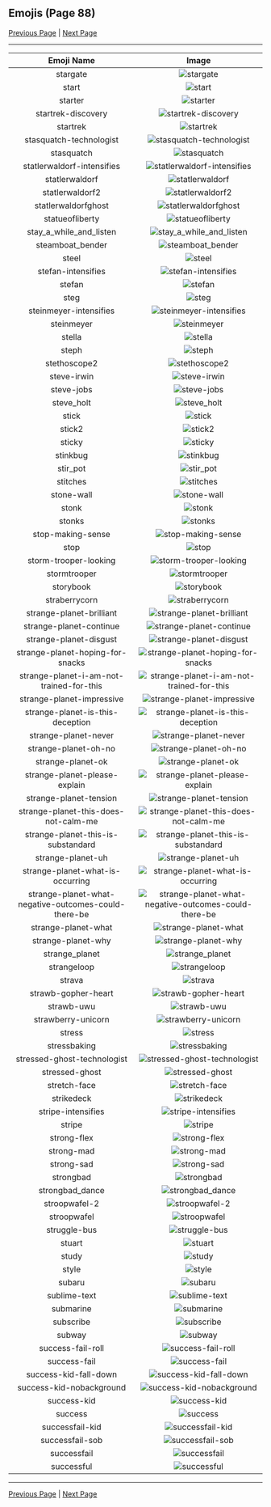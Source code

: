 
## Emojis (Page 88)

[Previous Page](/docs/hashicorp/page-s-0087.md)
  | [Next Page](/docs/hashicorp/page-s-0089.md)

<hr />

|Emoji Name|Image|
| :-: | :-: |
|stargate| ![stargate](/emojis/hashicorp/stargate.jpg)|
|start| ![start](/emojis/hashicorp/start.jpg)|
|starter| ![starter](/emojis/hashicorp/starter.png)|
|startrek-discovery| ![startrek-discovery](/emojis/hashicorp/startrek-discovery.png)|
|startrek| ![startrek](/emojis/hashicorp/startrek.png)|
|stasquatch-technologist| ![stasquatch-technologist](/emojis/hashicorp/stasquatch-technologist.png)|
|stasquatch| ![stasquatch](/emojis/hashicorp/stasquatch.png)|
|statlerwaldorf-intensifies| ![statlerwaldorf-intensifies](/emojis/hashicorp/statlerwaldorf-intensifies.gif)|
|statlerwaldorf| ![statlerwaldorf](/emojis/hashicorp/statlerwaldorf.png)|
|statlerwaldorf2| ![statlerwaldorf2](/emojis/hashicorp/statlerwaldorf2.png)|
|statlerwaldorfghost| ![statlerwaldorfghost](/emojis/hashicorp/statlerwaldorfghost.gif)|
|statueofliberty| ![statueofliberty](/emojis/hashicorp/statueofliberty.png)|
|stay_a_while_and_listen| ![stay_a_while_and_listen](/emojis/hashicorp/stay_a_while_and_listen.gif)|
|steamboat_bender| ![steamboat_bender](/emojis/hashicorp/steamboat_bender.png)|
|steel| ![steel](/emojis/hashicorp/steel.png)|
|stefan-intensifies| ![stefan-intensifies](/emojis/hashicorp/stefan-intensifies.gif)|
|stefan| ![stefan](/emojis/hashicorp/stefan.png)|
|steg| ![steg](/emojis/hashicorp/steg.png)|
|steinmeyer-intensifies| ![steinmeyer-intensifies](/emojis/hashicorp/steinmeyer-intensifies.gif)|
|steinmeyer| ![steinmeyer](/emojis/hashicorp/steinmeyer.png)|
|stella| ![stella](/emojis/hashicorp/stella.gif)|
|steph| ![steph](/emojis/hashicorp/steph.jpg)|
|stethoscope2| ![stethoscope2](/emojis/hashicorp/stethoscope2.jpg)|
|steve-irwin| ![steve-irwin](/emojis/hashicorp/steve-irwin.png)|
|steve-jobs| ![steve-jobs](/emojis/hashicorp/steve-jobs.jpg)|
|steve_holt| ![steve_holt](/emojis/hashicorp/steve_holt.png)|
|stick| ![stick](/emojis/hashicorp/stick.png)|
|stick2| ![stick2](/emojis/hashicorp/stick2.png)|
|sticky| ![sticky](/emojis/hashicorp/sticky.jpg)|
|stinkbug| ![stinkbug](/emojis/hashicorp/stinkbug.jpg)|
|stir_pot| ![stir_pot](/emojis/hashicorp/stir_pot.gif)|
|stitches| ![stitches](/emojis/hashicorp/stitches.png)|
|stone-wall| ![stone-wall](/emojis/hashicorp/stone-wall.png)|
|stonk| ![stonk](/emojis/hashicorp/stonk.gif)|
|stonks| ![stonks](/emojis/hashicorp/stonks.png)|
|stop-making-sense| ![stop-making-sense](/emojis/hashicorp/stop-making-sense.png)|
|stop| ![stop](/emojis/hashicorp/stop.png)|
|storm-trooper-looking| ![storm-trooper-looking](/emojis/hashicorp/storm-trooper-looking.gif)|
|stormtrooper| ![stormtrooper](/emojis/hashicorp/stormtrooper.png)|
|storybook| ![storybook](/emojis/hashicorp/storybook.png)|
|straberrycorn| ![straberrycorn](/emojis/hashicorp/straberrycorn.png)|
|strange-planet-brilliant| ![strange-planet-brilliant](/emojis/hashicorp/strange-planet-brilliant.png)|
|strange-planet-continue| ![strange-planet-continue](/emojis/hashicorp/strange-planet-continue.png)|
|strange-planet-disgust| ![strange-planet-disgust](/emojis/hashicorp/strange-planet-disgust.png)|
|strange-planet-hoping-for-snacks| ![strange-planet-hoping-for-snacks](/emojis/hashicorp/strange-planet-hoping-for-snacks.png)|
|strange-planet-i-am-not-trained-for-this| ![strange-planet-i-am-not-trained-for-this](/emojis/hashicorp/strange-planet-i-am-not-trained-for-this.png)|
|strange-planet-impressive| ![strange-planet-impressive](/emojis/hashicorp/strange-planet-impressive.png)|
|strange-planet-is-this-deception| ![strange-planet-is-this-deception](/emojis/hashicorp/strange-planet-is-this-deception.png)|
|strange-planet-never| ![strange-planet-never](/emojis/hashicorp/strange-planet-never.png)|
|strange-planet-oh-no| ![strange-planet-oh-no](/emojis/hashicorp/strange-planet-oh-no.png)|
|strange-planet-ok| ![strange-planet-ok](/emojis/hashicorp/strange-planet-ok.png)|
|strange-planet-please-explain| ![strange-planet-please-explain](/emojis/hashicorp/strange-planet-please-explain.png)|
|strange-planet-tension| ![strange-planet-tension](/emojis/hashicorp/strange-planet-tension.png)|
|strange-planet-this-does-not-calm-me| ![strange-planet-this-does-not-calm-me](/emojis/hashicorp/strange-planet-this-does-not-calm-me.png)|
|strange-planet-this-is-substandard| ![strange-planet-this-is-substandard](/emojis/hashicorp/strange-planet-this-is-substandard.png)|
|strange-planet-uh| ![strange-planet-uh](/emojis/hashicorp/strange-planet-uh.png)|
|strange-planet-what-is-occurring| ![strange-planet-what-is-occurring](/emojis/hashicorp/strange-planet-what-is-occurring.png)|
|strange-planet-what-negative-outcomes-could-there-be| ![strange-planet-what-negative-outcomes-could-there-be](/emojis/hashicorp/strange-planet-what-negative-outcomes-could-there-be.png)|
|strange-planet-what| ![strange-planet-what](/emojis/hashicorp/strange-planet-what.png)|
|strange-planet-why| ![strange-planet-why](/emojis/hashicorp/strange-planet-why.png)|
|strange_planet| ![strange_planet](/emojis/hashicorp/strange_planet.png)|
|strangeloop| ![strangeloop](/emojis/hashicorp/strangeloop.jpg)|
|strava| ![strava](/emojis/hashicorp/strava.jpg)|
|strawb-gopher-heart| ![strawb-gopher-heart](/emojis/hashicorp/strawb-gopher-heart.png)|
|strawb-uwu| ![strawb-uwu](/emojis/hashicorp/strawb-uwu.png)|
|strawberry-unicorn| ![strawberry-unicorn](/emojis/hashicorp/strawberry-unicorn.png)|
|stress| ![stress](/emojis/hashicorp/stress.png)|
|stressbaking| ![stressbaking](/emojis/hashicorp/stressbaking.png)|
|stressed-ghost-technologist| ![stressed-ghost-technologist](/emojis/hashicorp/stressed-ghost-technologist.png)|
|stressed-ghost| ![stressed-ghost](/emojis/hashicorp/stressed-ghost.png)|
|stretch-face| ![stretch-face](/emojis/hashicorp/stretch-face.png)|
|strikedeck| ![strikedeck](/emojis/hashicorp/strikedeck.png)|
|stripe-intensifies| ![stripe-intensifies](/emojis/hashicorp/stripe-intensifies.gif)|
|stripe| ![stripe](/emojis/hashicorp/stripe.png)|
|strong-flex| ![strong-flex](/emojis/hashicorp/strong-flex.png)|
|strong-mad| ![strong-mad](/emojis/hashicorp/strong-mad.png)|
|strong-sad| ![strong-sad](/emojis/hashicorp/strong-sad.png)|
|strongbad| ![strongbad](/emojis/hashicorp/strongbad.png)|
|strongbad_dance| ![strongbad_dance](/emojis/hashicorp/strongbad_dance.gif)|
|stroopwafel-2| ![stroopwafel-2](/emojis/hashicorp/stroopwafel-2.png)|
|stroopwafel| ![stroopwafel](/emojis/hashicorp/stroopwafel.png)|
|struggle-bus| ![struggle-bus](/emojis/hashicorp/struggle-bus.png)|
|stuart| ![stuart](/emojis/hashicorp/stuart.png)|
|study| ![study](/emojis/hashicorp/study.png)|
|style| ![style](/emojis/hashicorp/style.gif)|
|subaru| ![subaru](/emojis/hashicorp/subaru.png)|
|sublime-text| ![sublime-text](/emojis/hashicorp/sublime-text.png)|
|submarine| ![submarine](/emojis/hashicorp/submarine.png)|
|subscribe| ![subscribe](/emojis/hashicorp/subscribe.png)|
|subway| ![subway](/emojis/hashicorp/subway.png)|
|success-fail-roll| ![success-fail-roll](/emojis/hashicorp/success-fail-roll.gif)|
|success-fail| ![success-fail](/emojis/hashicorp/success-fail.png)|
|success-kid-fall-down| ![success-kid-fall-down](/emojis/hashicorp/success-kid-fall-down.gif)|
|success-kid-nobackground| ![success-kid-nobackground](/emojis/hashicorp/success-kid-nobackground.png)|
|success-kid| ![success-kid](/emojis/hashicorp/success-kid.png)|
|success| ![success](/emojis/hashicorp/success.png)|
|successfail-kid| ![successfail-kid](/emojis/hashicorp/successfail-kid.gif)|
|successfail-sob| ![successfail-sob](/emojis/hashicorp/successfail-sob.png)|
|successfail| ![successfail](/emojis/hashicorp/successfail.png)|
|successful| ![successful](/emojis/hashicorp/successful.png)|

<hr/>

[Previous Page](/docs/hashicorp/page-s-0087.md)
  | [Next Page](/docs/hashicorp/page-s-0089.md)